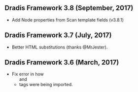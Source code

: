 ## Dradis Framework 3.8 (September, 2017) ##

*   Add Node properties from Scan template fields (v3.8.1)


## Dradis Framework 3.7 (July, 2017) ##

*   Better HTML substitutions (thanks @MrJester).


## Dradis Framework 3.6 (March, 2017) ##

*   Fix error in how <ul> and <li> tags were being imported.
